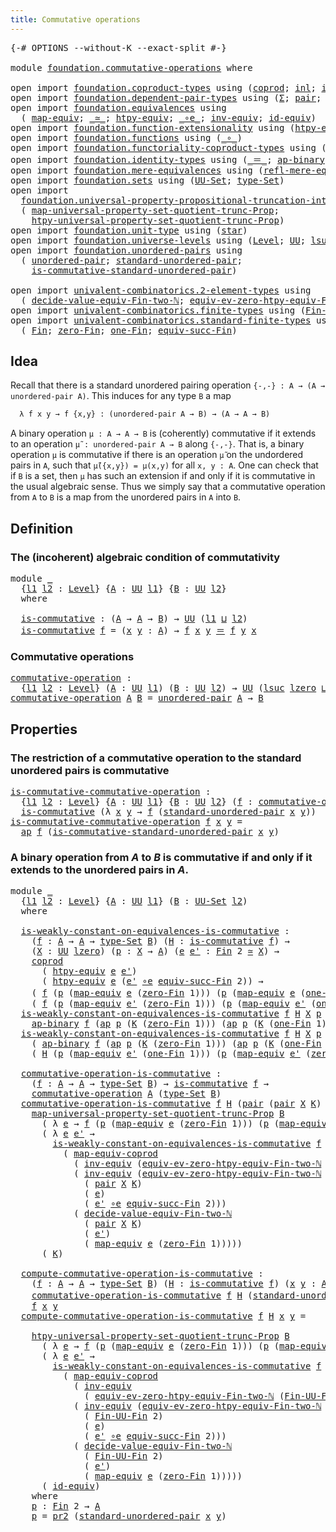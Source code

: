 ```yaml
---
title: Commutative operations
---
```


<pre class="Agda"><a id="48" class="Symbol">{-#</a> <a id="52" class="Keyword">OPTIONS</a> <a id="60" class="Pragma">--without-K</a> <a id="72" class="Pragma">--exact-split</a> <a id="86" class="Symbol">#-}</a>

<a id="91" class="Keyword">module</a> <a id="98" href="foundation.commutative-operations.html" class="Module">foundation.commutative-operations</a> <a id="132" class="Keyword">where</a>

<a id="139" class="Keyword">open</a> <a id="144" class="Keyword">import</a> <a id="151" href="foundation.coproduct-types.html" class="Module">foundation.coproduct-types</a> <a id="178" class="Keyword">using</a> <a id="184" class="Symbol">(</a><a id="185" href="foundation.coproduct-types.html#1182" class="Datatype">coprod</a><a id="191" class="Symbol">;</a> <a id="193" href="foundation.coproduct-types.html#1253" class="InductiveConstructor">inl</a><a id="196" class="Symbol">;</a> <a id="198" href="foundation.coproduct-types.html#1276" class="InductiveConstructor">inr</a><a id="201" class="Symbol">)</a>
<a id="203" class="Keyword">open</a> <a id="208" class="Keyword">import</a> <a id="215" href="foundation.dependent-pair-types.html" class="Module">foundation.dependent-pair-types</a> <a id="247" class="Keyword">using</a> <a id="253" class="Symbol">(</a><a id="254" href="foundation-core.dependent-pair-types.html#515" class="Record">Σ</a><a id="255" class="Symbol">;</a> <a id="257" href="foundation-core.dependent-pair-types.html#588" class="InductiveConstructor">pair</a><a id="261" class="Symbol">;</a> <a id="263" href="foundation-core.dependent-pair-types.html#605" class="Field">pr1</a><a id="266" class="Symbol">;</a> <a id="268" href="foundation-core.dependent-pair-types.html#617" class="Field">pr2</a><a id="271" class="Symbol">)</a>
<a id="273" class="Keyword">open</a> <a id="278" class="Keyword">import</a> <a id="285" href="foundation.equivalences.html" class="Module">foundation.equivalences</a> <a id="309" class="Keyword">using</a>
  <a id="317" class="Symbol">(</a> <a id="319" href="foundation-core.equivalences.html#1821" class="Function">map-equiv</a><a id="328" class="Symbol">;</a> <a id="330" href="foundation-core.equivalences.html#1621" class="Function Operator">_≃_</a><a id="333" class="Symbol">;</a> <a id="335" href="foundation.equivalences.html#12711" class="Function">htpy-equiv</a><a id="345" class="Symbol">;</a> <a id="347" href="foundation-core.equivalences.html#7869" class="Function Operator">_∘e_</a><a id="351" class="Symbol">;</a> <a id="353" href="foundation-core.equivalences.html#5721" class="Function">inv-equiv</a><a id="362" class="Symbol">;</a> <a id="364" href="foundation-core.equivalences.html#2494" class="Function">id-equiv</a><a id="372" class="Symbol">)</a>
<a id="374" class="Keyword">open</a> <a id="379" class="Keyword">import</a> <a id="386" href="foundation.function-extensionality.html" class="Module">foundation.function-extensionality</a> <a id="421" class="Keyword">using</a> <a id="427" class="Symbol">(</a><a id="428" href="foundation-core.function-extensionality.html#965" class="Function">htpy-eq</a><a id="435" class="Symbol">)</a>
<a id="437" class="Keyword">open</a> <a id="442" class="Keyword">import</a> <a id="449" href="foundation.functions.html" class="Module">foundation.functions</a> <a id="470" class="Keyword">using</a> <a id="476" class="Symbol">(</a><a id="477" href="foundation-core.functions.html#420" class="Function Operator">_∘_</a><a id="480" class="Symbol">)</a>
<a id="482" class="Keyword">open</a> <a id="487" class="Keyword">import</a> <a id="494" href="foundation.functoriality-coproduct-types.html" class="Module">foundation.functoriality-coproduct-types</a> <a id="535" class="Keyword">using</a> <a id="541" class="Symbol">(</a><a id="542" href="foundation.functoriality-coproduct-types.html#4444" class="Function">map-equiv-coprod</a><a id="558" class="Symbol">)</a>
<a id="560" class="Keyword">open</a> <a id="565" class="Keyword">import</a> <a id="572" href="foundation.identity-types.html" class="Module">foundation.identity-types</a> <a id="598" class="Keyword">using</a> <a id="604" class="Symbol">(</a><a id="605" href="foundation-core.identity-types.html#1865" class="Function Operator">_＝_</a><a id="608" class="Symbol">;</a> <a id="610" href="foundation-core.identity-types.html#7450" class="Function">ap-binary</a><a id="619" class="Symbol">;</a> <a id="621" href="foundation-core.identity-types.html#4003" class="Function">ap</a><a id="623" class="Symbol">;</a> <a id="625" href="foundation-core.identity-types.html#2425" class="Function Operator">_∙_</a><a id="628" class="Symbol">)</a>
<a id="630" class="Keyword">open</a> <a id="635" class="Keyword">import</a> <a id="642" href="foundation.mere-equivalences.html" class="Module">foundation.mere-equivalences</a> <a id="671" class="Keyword">using</a> <a id="677" class="Symbol">(</a><a id="678" href="foundation.mere-equivalences.html#1771" class="Function">refl-mere-equiv</a><a id="693" class="Symbol">)</a>
<a id="695" class="Keyword">open</a> <a id="700" class="Keyword">import</a> <a id="707" href="foundation.sets.html" class="Module">foundation.sets</a> <a id="723" class="Keyword">using</a> <a id="729" class="Symbol">(</a><a id="730" href="foundation-core.sets.html#1190" class="Function">UU-Set</a><a id="736" class="Symbol">;</a> <a id="738" href="foundation-core.sets.html#1304" class="Function">type-Set</a><a id="746" class="Symbol">)</a>
<a id="748" class="Keyword">open</a> <a id="753" class="Keyword">import</a>
  <a id="762" href="foundation.universal-property-propositional-truncation-into-sets.html" class="Module">foundation.universal-property-propositional-truncation-into-sets</a> <a id="827" class="Keyword">using</a>
  <a id="835" class="Symbol">(</a> <a id="837" href="foundation.universal-property-propositional-truncation-into-sets.html#3791" class="Function">map-universal-property-set-quotient-trunc-Prop</a><a id="883" class="Symbol">;</a>
    <a id="889" href="foundation.universal-property-propositional-truncation-into-sets.html#4480" class="Function">htpy-universal-property-set-quotient-trunc-Prop</a><a id="936" class="Symbol">)</a>
<a id="938" class="Keyword">open</a> <a id="943" class="Keyword">import</a> <a id="950" href="foundation.unit-type.html" class="Module">foundation.unit-type</a> <a id="971" class="Keyword">using</a> <a id="977" class="Symbol">(</a><a id="978" href="foundation.unit-type.html#1108" class="InductiveConstructor">star</a><a id="982" class="Symbol">)</a>
<a id="984" class="Keyword">open</a> <a id="989" class="Keyword">import</a> <a id="996" href="foundation.universe-levels.html" class="Module">foundation.universe-levels</a> <a id="1023" class="Keyword">using</a> <a id="1029" class="Symbol">(</a><a id="1030" href="Agda.Primitive.html#597" class="Postulate">Level</a><a id="1035" class="Symbol">;</a> <a id="1037" href="foundation-core.universe-levels.html#235" class="Primitive">UU</a><a id="1039" class="Symbol">;</a> <a id="1041" href="Agda.Primitive.html#780" class="Primitive">lsuc</a><a id="1045" class="Symbol">;</a> <a id="1047" href="Agda.Primitive.html#810" class="Primitive Operator">_⊔_</a><a id="1050" class="Symbol">;</a> <a id="1052" href="Agda.Primitive.html#764" class="Primitive">lzero</a><a id="1057" class="Symbol">)</a>
<a id="1059" class="Keyword">open</a> <a id="1064" class="Keyword">import</a> <a id="1071" href="foundation.unordered-pairs.html" class="Module">foundation.unordered-pairs</a> <a id="1098" class="Keyword">using</a>
  <a id="1106" class="Symbol">(</a> <a id="1108" href="foundation.unordered-pairs.html#2395" class="Function">unordered-pair</a><a id="1122" class="Symbol">;</a> <a id="1124" href="foundation.unordered-pairs.html#4458" class="Function">standard-unordered-pair</a><a id="1147" class="Symbol">;</a>
    <a id="1153" href="foundation.unordered-pairs.html#7395" class="Function">is-commutative-standard-unordered-pair</a><a id="1191" class="Symbol">)</a>

<a id="1194" class="Keyword">open</a> <a id="1199" class="Keyword">import</a> <a id="1206" href="univalent-combinatorics.2-element-types.html" class="Module">univalent-combinatorics.2-element-types</a> <a id="1246" class="Keyword">using</a>
  <a id="1254" class="Symbol">(</a> <a id="1256" href="univalent-combinatorics.2-element-types.html#30507" class="Function">decide-value-equiv-Fin-two-ℕ</a><a id="1284" class="Symbol">;</a> <a id="1286" href="univalent-combinatorics.2-element-types.html#18946" class="Function">equiv-ev-zero-htpy-equiv-Fin-two-ℕ</a><a id="1320" class="Symbol">)</a>
<a id="1322" class="Keyword">open</a> <a id="1327" class="Keyword">import</a> <a id="1334" href="univalent-combinatorics.finite-types.html" class="Module">univalent-combinatorics.finite-types</a> <a id="1371" class="Keyword">using</a> <a id="1377" class="Symbol">(</a><a id="1378" href="univalent-combinatorics.finite-types.html#9566" class="Function">Fin-UU-Fin</a><a id="1388" class="Symbol">)</a>
<a id="1390" class="Keyword">open</a> <a id="1395" class="Keyword">import</a> <a id="1402" href="univalent-combinatorics.standard-finite-types.html" class="Module">univalent-combinatorics.standard-finite-types</a> <a id="1448" class="Keyword">using</a>
  <a id="1456" class="Symbol">(</a> <a id="1458" href="univalent-combinatorics.standard-finite-types.html#2396" class="Function">Fin</a><a id="1461" class="Symbol">;</a> <a id="1463" href="univalent-combinatorics.standard-finite-types.html#6795" class="Function">zero-Fin</a><a id="1471" class="Symbol">;</a> <a id="1473" href="univalent-combinatorics.standard-finite-types.html#8193" class="Function">one-Fin</a><a id="1480" class="Symbol">;</a> <a id="1482" href="univalent-combinatorics.standard-finite-types.html#11905" class="Function">equiv-succ-Fin</a><a id="1496" class="Symbol">)</a>
</pre>
## Idea

Recall that there is a standard unordered pairing operation `{-,-} : A → (A → unordered-pair A)`. This induces for any type `B` a map

```md
  λ f x y → f {x,y} : (unordered-pair A → B) → (A → A → B)
```

A binary operation `μ : A → A → B` is (coherently) commutative if it extends to an operation `μ̃ : unordered-pair A → B` along `{-,-}`. That is, a binary operation `μ` is commutative if there is an operation `μ̃` on the undordered pairs in `A`, such that `μ̃({x,y}) = μ(x,y)` for all `x, y : A`. One can check that if `B` is a set, then `μ` has such an extension if and only if it is commutative in the usual algebraic sense. Thus we simply say that a commutative operation from `A` to `B` is a map from the unordered pairs in `A` into `B`.

## Definition

### The (incoherent) algebraic condition of commutativity

<pre class="Agda"><a id="2341" class="Keyword">module</a> <a id="2348" href="foundation.commutative-operations.html#2348" class="Module">_</a>
  <a id="2352" class="Symbol">{</a><a id="2353" href="foundation.commutative-operations.html#2353" class="Bound">l1</a> <a id="2356" href="foundation.commutative-operations.html#2356" class="Bound">l2</a> <a id="2359" class="Symbol">:</a> <a id="2361" href="Agda.Primitive.html#597" class="Postulate">Level</a><a id="2366" class="Symbol">}</a> <a id="2368" class="Symbol">{</a><a id="2369" href="foundation.commutative-operations.html#2369" class="Bound">A</a> <a id="2371" class="Symbol">:</a> <a id="2373" href="foundation-core.universe-levels.html#235" class="Primitive">UU</a> <a id="2376" href="foundation.commutative-operations.html#2353" class="Bound">l1</a><a id="2378" class="Symbol">}</a> <a id="2380" class="Symbol">{</a><a id="2381" href="foundation.commutative-operations.html#2381" class="Bound">B</a> <a id="2383" class="Symbol">:</a> <a id="2385" href="foundation-core.universe-levels.html#235" class="Primitive">UU</a> <a id="2388" href="foundation.commutative-operations.html#2356" class="Bound">l2</a><a id="2390" class="Symbol">}</a>
  <a id="2394" class="Keyword">where</a>
  
  <a id="2405" href="foundation.commutative-operations.html#2405" class="Function">is-commutative</a> <a id="2420" class="Symbol">:</a> <a id="2422" class="Symbol">(</a><a id="2423" href="foundation.commutative-operations.html#2369" class="Bound">A</a> <a id="2425" class="Symbol">→</a> <a id="2427" href="foundation.commutative-operations.html#2369" class="Bound">A</a> <a id="2429" class="Symbol">→</a> <a id="2431" href="foundation.commutative-operations.html#2381" class="Bound">B</a><a id="2432" class="Symbol">)</a> <a id="2434" class="Symbol">→</a> <a id="2436" href="foundation-core.universe-levels.html#235" class="Primitive">UU</a> <a id="2439" class="Symbol">(</a><a id="2440" href="foundation.commutative-operations.html#2353" class="Bound">l1</a> <a id="2443" href="Agda.Primitive.html#810" class="Primitive Operator">⊔</a> <a id="2445" href="foundation.commutative-operations.html#2356" class="Bound">l2</a><a id="2447" class="Symbol">)</a>
  <a id="2451" href="foundation.commutative-operations.html#2405" class="Function">is-commutative</a> <a id="2466" href="foundation.commutative-operations.html#2466" class="Bound">f</a> <a id="2468" class="Symbol">=</a> <a id="2470" class="Symbol">(</a><a id="2471" href="foundation.commutative-operations.html#2471" class="Bound">x</a> <a id="2473" href="foundation.commutative-operations.html#2473" class="Bound">y</a> <a id="2475" class="Symbol">:</a> <a id="2477" href="foundation.commutative-operations.html#2369" class="Bound">A</a><a id="2478" class="Symbol">)</a> <a id="2480" class="Symbol">→</a> <a id="2482" href="foundation.commutative-operations.html#2466" class="Bound">f</a> <a id="2484" href="foundation.commutative-operations.html#2471" class="Bound">x</a> <a id="2486" href="foundation.commutative-operations.html#2473" class="Bound">y</a> <a id="2488" href="foundation-core.identity-types.html#1865" class="Function Operator">＝</a> <a id="2490" href="foundation.commutative-operations.html#2466" class="Bound">f</a> <a id="2492" href="foundation.commutative-operations.html#2473" class="Bound">y</a> <a id="2494" href="foundation.commutative-operations.html#2471" class="Bound">x</a>
</pre>
### Commutative operations

<pre class="Agda"><a id="commutative-operation"></a><a id="2537" href="foundation.commutative-operations.html#2537" class="Function">commutative-operation</a> <a id="2559" class="Symbol">:</a>
  <a id="2563" class="Symbol">{</a><a id="2564" href="foundation.commutative-operations.html#2564" class="Bound">l1</a> <a id="2567" href="foundation.commutative-operations.html#2567" class="Bound">l2</a> <a id="2570" class="Symbol">:</a> <a id="2572" href="Agda.Primitive.html#597" class="Postulate">Level</a><a id="2577" class="Symbol">}</a> <a id="2579" class="Symbol">(</a><a id="2580" href="foundation.commutative-operations.html#2580" class="Bound">A</a> <a id="2582" class="Symbol">:</a> <a id="2584" href="foundation-core.universe-levels.html#235" class="Primitive">UU</a> <a id="2587" href="foundation.commutative-operations.html#2564" class="Bound">l1</a><a id="2589" class="Symbol">)</a> <a id="2591" class="Symbol">(</a><a id="2592" href="foundation.commutative-operations.html#2592" class="Bound">B</a> <a id="2594" class="Symbol">:</a> <a id="2596" href="foundation-core.universe-levels.html#235" class="Primitive">UU</a> <a id="2599" href="foundation.commutative-operations.html#2567" class="Bound">l2</a><a id="2601" class="Symbol">)</a> <a id="2603" class="Symbol">→</a> <a id="2605" href="foundation-core.universe-levels.html#235" class="Primitive">UU</a> <a id="2608" class="Symbol">(</a><a id="2609" href="Agda.Primitive.html#780" class="Primitive">lsuc</a> <a id="2614" href="Agda.Primitive.html#764" class="Primitive">lzero</a> <a id="2620" href="Agda.Primitive.html#810" class="Primitive Operator">⊔</a> <a id="2622" href="foundation.commutative-operations.html#2564" class="Bound">l1</a> <a id="2625" href="Agda.Primitive.html#810" class="Primitive Operator">⊔</a> <a id="2627" href="foundation.commutative-operations.html#2567" class="Bound">l2</a><a id="2629" class="Symbol">)</a>
<a id="2631" href="foundation.commutative-operations.html#2537" class="Function">commutative-operation</a> <a id="2653" href="foundation.commutative-operations.html#2653" class="Bound">A</a> <a id="2655" href="foundation.commutative-operations.html#2655" class="Bound">B</a> <a id="2657" class="Symbol">=</a> <a id="2659" href="foundation.unordered-pairs.html#2395" class="Function">unordered-pair</a> <a id="2674" href="foundation.commutative-operations.html#2653" class="Bound">A</a> <a id="2676" class="Symbol">→</a> <a id="2678" href="foundation.commutative-operations.html#2655" class="Bound">B</a>
</pre>
## Properties

### The restriction of a commutative operation to the standard unordered pairs is commutative

<pre class="Agda"><a id="is-commutative-commutative-operation"></a><a id="2803" href="foundation.commutative-operations.html#2803" class="Function">is-commutative-commutative-operation</a> <a id="2840" class="Symbol">:</a>
  <a id="2844" class="Symbol">{</a><a id="2845" href="foundation.commutative-operations.html#2845" class="Bound">l1</a> <a id="2848" href="foundation.commutative-operations.html#2848" class="Bound">l2</a> <a id="2851" class="Symbol">:</a> <a id="2853" href="Agda.Primitive.html#597" class="Postulate">Level</a><a id="2858" class="Symbol">}</a> <a id="2860" class="Symbol">{</a><a id="2861" href="foundation.commutative-operations.html#2861" class="Bound">A</a> <a id="2863" class="Symbol">:</a> <a id="2865" href="foundation-core.universe-levels.html#235" class="Primitive">UU</a> <a id="2868" href="foundation.commutative-operations.html#2845" class="Bound">l1</a><a id="2870" class="Symbol">}</a> <a id="2872" class="Symbol">{</a><a id="2873" href="foundation.commutative-operations.html#2873" class="Bound">B</a> <a id="2875" class="Symbol">:</a> <a id="2877" href="foundation-core.universe-levels.html#235" class="Primitive">UU</a> <a id="2880" href="foundation.commutative-operations.html#2848" class="Bound">l2</a><a id="2882" class="Symbol">}</a> <a id="2884" class="Symbol">(</a><a id="2885" href="foundation.commutative-operations.html#2885" class="Bound">f</a> <a id="2887" class="Symbol">:</a> <a id="2889" href="foundation.commutative-operations.html#2537" class="Function">commutative-operation</a> <a id="2911" href="foundation.commutative-operations.html#2861" class="Bound">A</a> <a id="2913" href="foundation.commutative-operations.html#2873" class="Bound">B</a><a id="2914" class="Symbol">)</a> <a id="2916" class="Symbol">→</a>
  <a id="2920" href="foundation.commutative-operations.html#2405" class="Function">is-commutative</a> <a id="2935" class="Symbol">(λ</a> <a id="2938" href="foundation.commutative-operations.html#2938" class="Bound">x</a> <a id="2940" href="foundation.commutative-operations.html#2940" class="Bound">y</a> <a id="2942" class="Symbol">→</a> <a id="2944" href="foundation.commutative-operations.html#2885" class="Bound">f</a> <a id="2946" class="Symbol">(</a><a id="2947" href="foundation.unordered-pairs.html#4458" class="Function">standard-unordered-pair</a> <a id="2971" href="foundation.commutative-operations.html#2938" class="Bound">x</a> <a id="2973" href="foundation.commutative-operations.html#2940" class="Bound">y</a><a id="2974" class="Symbol">))</a>
<a id="2977" href="foundation.commutative-operations.html#2803" class="Function">is-commutative-commutative-operation</a> <a id="3014" href="foundation.commutative-operations.html#3014" class="Bound">f</a> <a id="3016" href="foundation.commutative-operations.html#3016" class="Bound">x</a> <a id="3018" href="foundation.commutative-operations.html#3018" class="Bound">y</a> <a id="3020" class="Symbol">=</a>
  <a id="3024" href="foundation-core.identity-types.html#4003" class="Function">ap</a> <a id="3027" href="foundation.commutative-operations.html#3014" class="Bound">f</a> <a id="3029" class="Symbol">(</a><a id="3030" href="foundation.unordered-pairs.html#7395" class="Function">is-commutative-standard-unordered-pair</a> <a id="3069" href="foundation.commutative-operations.html#3016" class="Bound">x</a> <a id="3071" href="foundation.commutative-operations.html#3018" class="Bound">y</a><a id="3072" class="Symbol">)</a>
</pre>
### A binary operation from $A$ to $B$ is commutative if and only if it extends to the unordered pairs in $A$.

<pre class="Agda"><a id="3199" class="Keyword">module</a> <a id="3206" href="foundation.commutative-operations.html#3206" class="Module">_</a>
  <a id="3210" class="Symbol">{</a><a id="3211" href="foundation.commutative-operations.html#3211" class="Bound">l1</a> <a id="3214" href="foundation.commutative-operations.html#3214" class="Bound">l2</a> <a id="3217" class="Symbol">:</a> <a id="3219" href="Agda.Primitive.html#597" class="Postulate">Level</a><a id="3224" class="Symbol">}</a> <a id="3226" class="Symbol">{</a><a id="3227" href="foundation.commutative-operations.html#3227" class="Bound">A</a> <a id="3229" class="Symbol">:</a> <a id="3231" href="foundation-core.universe-levels.html#235" class="Primitive">UU</a> <a id="3234" href="foundation.commutative-operations.html#3211" class="Bound">l1</a><a id="3236" class="Symbol">}</a> <a id="3238" class="Symbol">(</a><a id="3239" href="foundation.commutative-operations.html#3239" class="Bound">B</a> <a id="3241" class="Symbol">:</a> <a id="3243" href="foundation-core.sets.html#1190" class="Function">UU-Set</a> <a id="3250" href="foundation.commutative-operations.html#3214" class="Bound">l2</a><a id="3252" class="Symbol">)</a>
  <a id="3256" class="Keyword">where</a>

  <a id="3265" href="foundation.commutative-operations.html#3265" class="Function">is-weakly-constant-on-equivalences-is-commutative</a> <a id="3315" class="Symbol">:</a>
    <a id="3321" class="Symbol">(</a><a id="3322" href="foundation.commutative-operations.html#3322" class="Bound">f</a> <a id="3324" class="Symbol">:</a> <a id="3326" href="foundation.commutative-operations.html#3227" class="Bound">A</a> <a id="3328" class="Symbol">→</a> <a id="3330" href="foundation.commutative-operations.html#3227" class="Bound">A</a> <a id="3332" class="Symbol">→</a> <a id="3334" href="foundation-core.sets.html#1304" class="Function">type-Set</a> <a id="3343" href="foundation.commutative-operations.html#3239" class="Bound">B</a><a id="3344" class="Symbol">)</a> <a id="3346" class="Symbol">(</a><a id="3347" href="foundation.commutative-operations.html#3347" class="Bound">H</a> <a id="3349" class="Symbol">:</a> <a id="3351" href="foundation.commutative-operations.html#2405" class="Function">is-commutative</a> <a id="3366" href="foundation.commutative-operations.html#3322" class="Bound">f</a><a id="3367" class="Symbol">)</a> <a id="3369" class="Symbol">→</a>
    <a id="3375" class="Symbol">(</a><a id="3376" href="foundation.commutative-operations.html#3376" class="Bound">X</a> <a id="3378" class="Symbol">:</a> <a id="3380" href="foundation-core.universe-levels.html#235" class="Primitive">UU</a> <a id="3383" href="Agda.Primitive.html#764" class="Primitive">lzero</a><a id="3388" class="Symbol">)</a> <a id="3390" class="Symbol">(</a><a id="3391" href="foundation.commutative-operations.html#3391" class="Bound">p</a> <a id="3393" class="Symbol">:</a> <a id="3395" href="foundation.commutative-operations.html#3376" class="Bound">X</a> <a id="3397" class="Symbol">→</a> <a id="3399" href="foundation.commutative-operations.html#3227" class="Bound">A</a><a id="3400" class="Symbol">)</a> <a id="3402" class="Symbol">(</a><a id="3403" href="foundation.commutative-operations.html#3403" class="Bound">e</a> <a id="3405" href="foundation.commutative-operations.html#3405" class="Bound">e&#39;</a> <a id="3408" class="Symbol">:</a> <a id="3410" href="univalent-combinatorics.standard-finite-types.html#2396" class="Function">Fin</a> <a id="3414" class="Number">2</a> <a id="3416" href="foundation-core.equivalences.html#1621" class="Function Operator">≃</a> <a id="3418" href="foundation.commutative-operations.html#3376" class="Bound">X</a><a id="3419" class="Symbol">)</a> <a id="3421" class="Symbol">→</a>
    <a id="3427" href="foundation.coproduct-types.html#1182" class="Datatype">coprod</a>
      <a id="3440" class="Symbol">(</a> <a id="3442" href="foundation.equivalences.html#12711" class="Function">htpy-equiv</a> <a id="3453" href="foundation.commutative-operations.html#3403" class="Bound">e</a> <a id="3455" href="foundation.commutative-operations.html#3405" class="Bound">e&#39;</a><a id="3457" class="Symbol">)</a>
      <a id="3465" class="Symbol">(</a> <a id="3467" href="foundation.equivalences.html#12711" class="Function">htpy-equiv</a> <a id="3478" href="foundation.commutative-operations.html#3403" class="Bound">e</a> <a id="3480" class="Symbol">(</a><a id="3481" href="foundation.commutative-operations.html#3405" class="Bound">e&#39;</a> <a id="3484" href="foundation-core.equivalences.html#7869" class="Function Operator">∘e</a> <a id="3487" href="univalent-combinatorics.standard-finite-types.html#11905" class="Function">equiv-succ-Fin</a> <a id="3502" class="Number">2</a><a id="3503" class="Symbol">))</a> <a id="3506" class="Symbol">→</a>
    <a id="3512" class="Symbol">(</a> <a id="3514" href="foundation.commutative-operations.html#3322" class="Bound">f</a> <a id="3516" class="Symbol">(</a><a id="3517" href="foundation.commutative-operations.html#3391" class="Bound">p</a> <a id="3519" class="Symbol">(</a><a id="3520" href="foundation-core.equivalences.html#1821" class="Function">map-equiv</a> <a id="3530" href="foundation.commutative-operations.html#3403" class="Bound">e</a> <a id="3532" class="Symbol">(</a><a id="3533" href="univalent-combinatorics.standard-finite-types.html#6795" class="Function">zero-Fin</a> <a id="3542" class="Number">1</a><a id="3543" class="Symbol">)))</a> <a id="3547" class="Symbol">(</a><a id="3548" href="foundation.commutative-operations.html#3391" class="Bound">p</a> <a id="3550" class="Symbol">(</a><a id="3551" href="foundation-core.equivalences.html#1821" class="Function">map-equiv</a> <a id="3561" href="foundation.commutative-operations.html#3403" class="Bound">e</a> <a id="3563" class="Symbol">(</a><a id="3564" href="univalent-combinatorics.standard-finite-types.html#8193" class="Function">one-Fin</a> <a id="3572" class="Number">1</a><a id="3573" class="Symbol">))))</a> <a id="3578" href="foundation-core.identity-types.html#1865" class="Function Operator">＝</a> 
    <a id="3585" class="Symbol">(</a> <a id="3587" href="foundation.commutative-operations.html#3322" class="Bound">f</a> <a id="3589" class="Symbol">(</a><a id="3590" href="foundation.commutative-operations.html#3391" class="Bound">p</a> <a id="3592" class="Symbol">(</a><a id="3593" href="foundation-core.equivalences.html#1821" class="Function">map-equiv</a> <a id="3603" href="foundation.commutative-operations.html#3405" class="Bound">e&#39;</a> <a id="3606" class="Symbol">(</a><a id="3607" href="univalent-combinatorics.standard-finite-types.html#6795" class="Function">zero-Fin</a> <a id="3616" class="Number">1</a><a id="3617" class="Symbol">)))</a> <a id="3621" class="Symbol">(</a><a id="3622" href="foundation.commutative-operations.html#3391" class="Bound">p</a> <a id="3624" class="Symbol">(</a><a id="3625" href="foundation-core.equivalences.html#1821" class="Function">map-equiv</a> <a id="3635" href="foundation.commutative-operations.html#3405" class="Bound">e&#39;</a> <a id="3638" class="Symbol">(</a><a id="3639" href="univalent-combinatorics.standard-finite-types.html#8193" class="Function">one-Fin</a> <a id="3647" class="Number">1</a><a id="3648" class="Symbol">))))</a>
  <a id="3655" href="foundation.commutative-operations.html#3265" class="Function">is-weakly-constant-on-equivalences-is-commutative</a> <a id="3705" href="foundation.commutative-operations.html#3705" class="Bound">f</a> <a id="3707" href="foundation.commutative-operations.html#3707" class="Bound">H</a> <a id="3709" href="foundation.commutative-operations.html#3709" class="Bound">X</a> <a id="3711" href="foundation.commutative-operations.html#3711" class="Bound">p</a> <a id="3713" href="foundation.commutative-operations.html#3713" class="Bound">e</a> <a id="3715" href="foundation.commutative-operations.html#3715" class="Bound">e&#39;</a> <a id="3718" class="Symbol">(</a><a id="3719" href="foundation.coproduct-types.html#1253" class="InductiveConstructor">inl</a> <a id="3723" href="foundation.commutative-operations.html#3723" class="Bound">K</a><a id="3724" class="Symbol">)</a> <a id="3726" class="Symbol">=</a>
    <a id="3732" href="foundation-core.identity-types.html#7450" class="Function">ap-binary</a> <a id="3742" href="foundation.commutative-operations.html#3705" class="Bound">f</a> <a id="3744" class="Symbol">(</a><a id="3745" href="foundation-core.identity-types.html#4003" class="Function">ap</a> <a id="3748" href="foundation.commutative-operations.html#3711" class="Bound">p</a> <a id="3750" class="Symbol">(</a><a id="3751" href="foundation.commutative-operations.html#3723" class="Bound">K</a> <a id="3753" class="Symbol">(</a><a id="3754" href="univalent-combinatorics.standard-finite-types.html#6795" class="Function">zero-Fin</a> <a id="3763" class="Number">1</a><a id="3764" class="Symbol">)))</a> <a id="3768" class="Symbol">(</a><a id="3769" href="foundation-core.identity-types.html#4003" class="Function">ap</a> <a id="3772" href="foundation.commutative-operations.html#3711" class="Bound">p</a> <a id="3774" class="Symbol">(</a><a id="3775" href="foundation.commutative-operations.html#3723" class="Bound">K</a> <a id="3777" class="Symbol">(</a><a id="3778" href="univalent-combinatorics.standard-finite-types.html#8193" class="Function">one-Fin</a> <a id="3786" class="Number">1</a><a id="3787" class="Symbol">)))</a>
  <a id="3793" href="foundation.commutative-operations.html#3265" class="Function">is-weakly-constant-on-equivalences-is-commutative</a> <a id="3843" href="foundation.commutative-operations.html#3843" class="Bound">f</a> <a id="3845" href="foundation.commutative-operations.html#3845" class="Bound">H</a> <a id="3847" href="foundation.commutative-operations.html#3847" class="Bound">X</a> <a id="3849" href="foundation.commutative-operations.html#3849" class="Bound">p</a> <a id="3851" href="foundation.commutative-operations.html#3851" class="Bound">e</a> <a id="3853" href="foundation.commutative-operations.html#3853" class="Bound">e&#39;</a> <a id="3856" class="Symbol">(</a><a id="3857" href="foundation.coproduct-types.html#1276" class="InductiveConstructor">inr</a> <a id="3861" href="foundation.commutative-operations.html#3861" class="Bound">K</a><a id="3862" class="Symbol">)</a> <a id="3864" class="Symbol">=</a>
    <a id="3870" class="Symbol">(</a> <a id="3872" href="foundation-core.identity-types.html#7450" class="Function">ap-binary</a> <a id="3882" href="foundation.commutative-operations.html#3843" class="Bound">f</a> <a id="3884" class="Symbol">(</a><a id="3885" href="foundation-core.identity-types.html#4003" class="Function">ap</a> <a id="3888" href="foundation.commutative-operations.html#3849" class="Bound">p</a> <a id="3890" class="Symbol">(</a><a id="3891" href="foundation.commutative-operations.html#3861" class="Bound">K</a> <a id="3893" class="Symbol">(</a><a id="3894" href="univalent-combinatorics.standard-finite-types.html#6795" class="Function">zero-Fin</a> <a id="3903" class="Number">1</a><a id="3904" class="Symbol">)))</a> <a id="3908" class="Symbol">(</a><a id="3909" href="foundation-core.identity-types.html#4003" class="Function">ap</a> <a id="3912" href="foundation.commutative-operations.html#3849" class="Bound">p</a> <a id="3914" class="Symbol">(</a><a id="3915" href="foundation.commutative-operations.html#3861" class="Bound">K</a> <a id="3917" class="Symbol">(</a><a id="3918" href="univalent-combinatorics.standard-finite-types.html#8193" class="Function">one-Fin</a> <a id="3926" class="Number">1</a><a id="3927" class="Symbol">))))</a> <a id="3932" href="foundation-core.identity-types.html#2425" class="Function Operator">∙</a>
    <a id="3938" class="Symbol">(</a> <a id="3940" href="foundation.commutative-operations.html#3845" class="Bound">H</a> <a id="3942" class="Symbol">(</a><a id="3943" href="foundation.commutative-operations.html#3849" class="Bound">p</a> <a id="3945" class="Symbol">(</a><a id="3946" href="foundation-core.equivalences.html#1821" class="Function">map-equiv</a> <a id="3956" href="foundation.commutative-operations.html#3853" class="Bound">e&#39;</a> <a id="3959" class="Symbol">(</a><a id="3960" href="univalent-combinatorics.standard-finite-types.html#8193" class="Function">one-Fin</a> <a id="3968" class="Number">1</a><a id="3969" class="Symbol">)))</a> <a id="3973" class="Symbol">(</a><a id="3974" href="foundation.commutative-operations.html#3849" class="Bound">p</a> <a id="3976" class="Symbol">(</a><a id="3977" href="foundation-core.equivalences.html#1821" class="Function">map-equiv</a> <a id="3987" href="foundation.commutative-operations.html#3853" class="Bound">e&#39;</a> <a id="3990" class="Symbol">(</a><a id="3991" href="univalent-combinatorics.standard-finite-types.html#6795" class="Function">zero-Fin</a> <a id="4000" class="Number">1</a><a id="4001" class="Symbol">))))</a>
  
  <a id="4011" href="foundation.commutative-operations.html#4011" class="Function">commutative-operation-is-commutative</a> <a id="4048" class="Symbol">:</a>
    <a id="4054" class="Symbol">(</a><a id="4055" href="foundation.commutative-operations.html#4055" class="Bound">f</a> <a id="4057" class="Symbol">:</a> <a id="4059" href="foundation.commutative-operations.html#3227" class="Bound">A</a> <a id="4061" class="Symbol">→</a> <a id="4063" href="foundation.commutative-operations.html#3227" class="Bound">A</a> <a id="4065" class="Symbol">→</a> <a id="4067" href="foundation-core.sets.html#1304" class="Function">type-Set</a> <a id="4076" href="foundation.commutative-operations.html#3239" class="Bound">B</a><a id="4077" class="Symbol">)</a> <a id="4079" class="Symbol">→</a> <a id="4081" href="foundation.commutative-operations.html#2405" class="Function">is-commutative</a> <a id="4096" href="foundation.commutative-operations.html#4055" class="Bound">f</a> <a id="4098" class="Symbol">→</a>
    <a id="4104" href="foundation.commutative-operations.html#2537" class="Function">commutative-operation</a> <a id="4126" href="foundation.commutative-operations.html#3227" class="Bound">A</a> <a id="4128" class="Symbol">(</a><a id="4129" href="foundation-core.sets.html#1304" class="Function">type-Set</a> <a id="4138" href="foundation.commutative-operations.html#3239" class="Bound">B</a><a id="4139" class="Symbol">)</a>
  <a id="4143" href="foundation.commutative-operations.html#4011" class="Function">commutative-operation-is-commutative</a> <a id="4180" href="foundation.commutative-operations.html#4180" class="Bound">f</a> <a id="4182" href="foundation.commutative-operations.html#4182" class="Bound">H</a> <a id="4184" class="Symbol">(</a><a id="4185" href="foundation-core.dependent-pair-types.html#588" class="InductiveConstructor">pair</a> <a id="4190" class="Symbol">(</a><a id="4191" href="foundation-core.dependent-pair-types.html#588" class="InductiveConstructor">pair</a> <a id="4196" href="foundation.commutative-operations.html#4196" class="Bound">X</a> <a id="4198" href="foundation.commutative-operations.html#4198" class="Bound">K</a><a id="4199" class="Symbol">)</a> <a id="4201" href="foundation.commutative-operations.html#4201" class="Bound">p</a><a id="4202" class="Symbol">)</a> <a id="4204" class="Symbol">=</a>
    <a id="4210" href="foundation.universal-property-propositional-truncation-into-sets.html#3791" class="Function">map-universal-property-set-quotient-trunc-Prop</a> <a id="4257" href="foundation.commutative-operations.html#3239" class="Bound">B</a>
      <a id="4265" class="Symbol">(</a> <a id="4267" class="Symbol">λ</a> <a id="4269" href="foundation.commutative-operations.html#4269" class="Bound">e</a> <a id="4271" class="Symbol">→</a> <a id="4273" href="foundation.commutative-operations.html#4180" class="Bound">f</a> <a id="4275" class="Symbol">(</a><a id="4276" href="foundation.commutative-operations.html#4201" class="Bound">p</a> <a id="4278" class="Symbol">(</a><a id="4279" href="foundation-core.equivalences.html#1821" class="Function">map-equiv</a> <a id="4289" href="foundation.commutative-operations.html#4269" class="Bound">e</a> <a id="4291" class="Symbol">(</a><a id="4292" href="univalent-combinatorics.standard-finite-types.html#6795" class="Function">zero-Fin</a> <a id="4301" class="Number">1</a><a id="4302" class="Symbol">)))</a> <a id="4306" class="Symbol">(</a><a id="4307" href="foundation.commutative-operations.html#4201" class="Bound">p</a> <a id="4309" class="Symbol">(</a><a id="4310" href="foundation-core.equivalences.html#1821" class="Function">map-equiv</a> <a id="4320" href="foundation.commutative-operations.html#4269" class="Bound">e</a> <a id="4322" class="Symbol">(</a><a id="4323" href="univalent-combinatorics.standard-finite-types.html#8193" class="Function">one-Fin</a> <a id="4331" class="Number">1</a><a id="4332" class="Symbol">))))</a>
      <a id="4343" class="Symbol">(</a> <a id="4345" class="Symbol">λ</a> <a id="4347" href="foundation.commutative-operations.html#4347" class="Bound">e</a> <a id="4349" href="foundation.commutative-operations.html#4349" class="Bound">e&#39;</a> <a id="4352" class="Symbol">→</a>
        <a id="4362" href="foundation.commutative-operations.html#3265" class="Function">is-weakly-constant-on-equivalences-is-commutative</a> <a id="4412" href="foundation.commutative-operations.html#4180" class="Bound">f</a> <a id="4414" href="foundation.commutative-operations.html#4182" class="Bound">H</a> <a id="4416" href="foundation.commutative-operations.html#4196" class="Bound">X</a> <a id="4418" href="foundation.commutative-operations.html#4201" class="Bound">p</a> <a id="4420" href="foundation.commutative-operations.html#4347" class="Bound">e</a> <a id="4422" href="foundation.commutative-operations.html#4349" class="Bound">e&#39;</a>
          <a id="4435" class="Symbol">(</a> <a id="4437" href="foundation.functoriality-coproduct-types.html#4444" class="Function">map-equiv-coprod</a>
            <a id="4466" class="Symbol">(</a> <a id="4468" href="foundation-core.equivalences.html#5721" class="Function">inv-equiv</a> <a id="4478" class="Symbol">(</a><a id="4479" href="univalent-combinatorics.2-element-types.html#18946" class="Function">equiv-ev-zero-htpy-equiv-Fin-two-ℕ</a> <a id="4514" class="Symbol">(</a><a id="4515" href="foundation-core.dependent-pair-types.html#588" class="InductiveConstructor">pair</a> <a id="4520" href="foundation.commutative-operations.html#4196" class="Bound">X</a> <a id="4522" href="foundation.commutative-operations.html#4198" class="Bound">K</a><a id="4523" class="Symbol">)</a> <a id="4525" href="foundation.commutative-operations.html#4347" class="Bound">e</a> <a id="4527" href="foundation.commutative-operations.html#4349" class="Bound">e&#39;</a><a id="4529" class="Symbol">))</a>
            <a id="4544" class="Symbol">(</a> <a id="4546" href="foundation-core.equivalences.html#5721" class="Function">inv-equiv</a> <a id="4556" class="Symbol">(</a><a id="4557" href="univalent-combinatorics.2-element-types.html#18946" class="Function">equiv-ev-zero-htpy-equiv-Fin-two-ℕ</a>
              <a id="4606" class="Symbol">(</a> <a id="4608" href="foundation-core.dependent-pair-types.html#588" class="InductiveConstructor">pair</a> <a id="4613" href="foundation.commutative-operations.html#4196" class="Bound">X</a> <a id="4615" href="foundation.commutative-operations.html#4198" class="Bound">K</a><a id="4616" class="Symbol">)</a>
              <a id="4632" class="Symbol">(</a> <a id="4634" href="foundation.commutative-operations.html#4347" class="Bound">e</a><a id="4635" class="Symbol">)</a>
              <a id="4651" class="Symbol">(</a> <a id="4653" href="foundation.commutative-operations.html#4349" class="Bound">e&#39;</a> <a id="4656" href="foundation-core.equivalences.html#7869" class="Function Operator">∘e</a> <a id="4659" href="univalent-combinatorics.standard-finite-types.html#11905" class="Function">equiv-succ-Fin</a> <a id="4674" class="Number">2</a><a id="4675" class="Symbol">)))</a>
            <a id="4691" class="Symbol">(</a> <a id="4693" href="univalent-combinatorics.2-element-types.html#30507" class="Function">decide-value-equiv-Fin-two-ℕ</a>
              <a id="4736" class="Symbol">(</a> <a id="4738" href="foundation-core.dependent-pair-types.html#588" class="InductiveConstructor">pair</a> <a id="4743" href="foundation.commutative-operations.html#4196" class="Bound">X</a> <a id="4745" href="foundation.commutative-operations.html#4198" class="Bound">K</a><a id="4746" class="Symbol">)</a>
              <a id="4762" class="Symbol">(</a> <a id="4764" href="foundation.commutative-operations.html#4349" class="Bound">e&#39;</a><a id="4766" class="Symbol">)</a>
              <a id="4782" class="Symbol">(</a> <a id="4784" href="foundation-core.equivalences.html#1821" class="Function">map-equiv</a> <a id="4794" href="foundation.commutative-operations.html#4347" class="Bound">e</a> <a id="4796" class="Symbol">(</a><a id="4797" href="univalent-combinatorics.standard-finite-types.html#6795" class="Function">zero-Fin</a> <a id="4806" class="Number">1</a><a id="4807" class="Symbol">)))))</a>
      <a id="4819" class="Symbol">(</a> <a id="4821" href="foundation.commutative-operations.html#4198" class="Bound">K</a><a id="4822" class="Symbol">)</a>

  <a id="4827" href="foundation.commutative-operations.html#4827" class="Function">compute-commutative-operation-is-commutative</a> <a id="4872" class="Symbol">:</a>
    <a id="4878" class="Symbol">(</a><a id="4879" href="foundation.commutative-operations.html#4879" class="Bound">f</a> <a id="4881" class="Symbol">:</a> <a id="4883" href="foundation.commutative-operations.html#3227" class="Bound">A</a> <a id="4885" class="Symbol">→</a> <a id="4887" href="foundation.commutative-operations.html#3227" class="Bound">A</a> <a id="4889" class="Symbol">→</a> <a id="4891" href="foundation-core.sets.html#1304" class="Function">type-Set</a> <a id="4900" href="foundation.commutative-operations.html#3239" class="Bound">B</a><a id="4901" class="Symbol">)</a> <a id="4903" class="Symbol">(</a><a id="4904" href="foundation.commutative-operations.html#4904" class="Bound">H</a> <a id="4906" class="Symbol">:</a> <a id="4908" href="foundation.commutative-operations.html#2405" class="Function">is-commutative</a> <a id="4923" href="foundation.commutative-operations.html#4879" class="Bound">f</a><a id="4924" class="Symbol">)</a> <a id="4926" class="Symbol">(</a><a id="4927" href="foundation.commutative-operations.html#4927" class="Bound">x</a> <a id="4929" href="foundation.commutative-operations.html#4929" class="Bound">y</a> <a id="4931" class="Symbol">:</a> <a id="4933" href="foundation.commutative-operations.html#3227" class="Bound">A</a><a id="4934" class="Symbol">)</a> <a id="4936" class="Symbol">→</a>
    <a id="4942" href="foundation.commutative-operations.html#4011" class="Function">commutative-operation-is-commutative</a> <a id="4979" href="foundation.commutative-operations.html#4879" class="Bound">f</a> <a id="4981" href="foundation.commutative-operations.html#4904" class="Bound">H</a> <a id="4983" class="Symbol">(</a><a id="4984" href="foundation.unordered-pairs.html#4458" class="Function">standard-unordered-pair</a> <a id="5008" href="foundation.commutative-operations.html#4927" class="Bound">x</a> <a id="5010" href="foundation.commutative-operations.html#4929" class="Bound">y</a><a id="5011" class="Symbol">)</a> <a id="5013" href="foundation-core.identity-types.html#1865" class="Function Operator">＝</a>
    <a id="5019" href="foundation.commutative-operations.html#4879" class="Bound">f</a> <a id="5021" href="foundation.commutative-operations.html#4927" class="Bound">x</a> <a id="5023" href="foundation.commutative-operations.html#4929" class="Bound">y</a>
  <a id="5027" href="foundation.commutative-operations.html#4827" class="Function">compute-commutative-operation-is-commutative</a> <a id="5072" href="foundation.commutative-operations.html#5072" class="Bound">f</a> <a id="5074" href="foundation.commutative-operations.html#5074" class="Bound">H</a> <a id="5076" href="foundation.commutative-operations.html#5076" class="Bound">x</a> <a id="5078" href="foundation.commutative-operations.html#5078" class="Bound">y</a> <a id="5080" class="Symbol">=</a>
    
    <a id="5091" href="foundation.universal-property-propositional-truncation-into-sets.html#4480" class="Function">htpy-universal-property-set-quotient-trunc-Prop</a> <a id="5139" href="foundation.commutative-operations.html#3239" class="Bound">B</a>
      <a id="5147" class="Symbol">(</a> <a id="5149" class="Symbol">λ</a> <a id="5151" href="foundation.commutative-operations.html#5151" class="Bound">e</a> <a id="5153" class="Symbol">→</a> <a id="5155" href="foundation.commutative-operations.html#5072" class="Bound">f</a> <a id="5157" class="Symbol">(</a><a id="5158" href="foundation.commutative-operations.html#5760" class="Function">p</a> <a id="5160" class="Symbol">(</a><a id="5161" href="foundation-core.equivalences.html#1821" class="Function">map-equiv</a> <a id="5171" href="foundation.commutative-operations.html#5151" class="Bound">e</a> <a id="5173" class="Symbol">(</a><a id="5174" href="univalent-combinatorics.standard-finite-types.html#6795" class="Function">zero-Fin</a> <a id="5183" class="Number">1</a><a id="5184" class="Symbol">)))</a> <a id="5188" class="Symbol">(</a><a id="5189" href="foundation.commutative-operations.html#5760" class="Function">p</a> <a id="5191" class="Symbol">(</a><a id="5192" href="foundation-core.equivalences.html#1821" class="Function">map-equiv</a> <a id="5202" href="foundation.commutative-operations.html#5151" class="Bound">e</a> <a id="5204" class="Symbol">(</a><a id="5205" href="univalent-combinatorics.standard-finite-types.html#8193" class="Function">one-Fin</a> <a id="5213" class="Number">1</a><a id="5214" class="Symbol">))))</a>
      <a id="5225" class="Symbol">(</a> <a id="5227" class="Symbol">λ</a> <a id="5229" href="foundation.commutative-operations.html#5229" class="Bound">e</a> <a id="5231" href="foundation.commutative-operations.html#5231" class="Bound">e&#39;</a> <a id="5234" class="Symbol">→</a>
        <a id="5244" href="foundation.commutative-operations.html#3265" class="Function">is-weakly-constant-on-equivalences-is-commutative</a> <a id="5294" href="foundation.commutative-operations.html#5072" class="Bound">f</a> <a id="5296" href="foundation.commutative-operations.html#5074" class="Bound">H</a> <a id="5298" class="Symbol">(</a><a id="5299" href="univalent-combinatorics.standard-finite-types.html#2396" class="Function">Fin</a> <a id="5303" class="Number">2</a><a id="5304" class="Symbol">)</a> <a id="5306" href="foundation.commutative-operations.html#5760" class="Function">p</a> <a id="5308" href="foundation.commutative-operations.html#5229" class="Bound">e</a> <a id="5310" href="foundation.commutative-operations.html#5231" class="Bound">e&#39;</a>
          <a id="5323" class="Symbol">(</a> <a id="5325" href="foundation.functoriality-coproduct-types.html#4444" class="Function">map-equiv-coprod</a>
            <a id="5354" class="Symbol">(</a> <a id="5356" href="foundation-core.equivalences.html#5721" class="Function">inv-equiv</a>
              <a id="5380" class="Symbol">(</a> <a id="5382" href="univalent-combinatorics.2-element-types.html#18946" class="Function">equiv-ev-zero-htpy-equiv-Fin-two-ℕ</a> <a id="5417" class="Symbol">(</a><a id="5418" href="univalent-combinatorics.finite-types.html#9566" class="Function">Fin-UU-Fin</a> <a id="5429" class="Number">2</a><a id="5430" class="Symbol">)</a> <a id="5432" href="foundation.commutative-operations.html#5229" class="Bound">e</a> <a id="5434" href="foundation.commutative-operations.html#5231" class="Bound">e&#39;</a><a id="5436" class="Symbol">))</a>
            <a id="5451" class="Symbol">(</a> <a id="5453" href="foundation-core.equivalences.html#5721" class="Function">inv-equiv</a> <a id="5463" class="Symbol">(</a><a id="5464" href="univalent-combinatorics.2-element-types.html#18946" class="Function">equiv-ev-zero-htpy-equiv-Fin-two-ℕ</a>
              <a id="5513" class="Symbol">(</a> <a id="5515" href="univalent-combinatorics.finite-types.html#9566" class="Function">Fin-UU-Fin</a> <a id="5526" class="Number">2</a><a id="5527" class="Symbol">)</a>
              <a id="5543" class="Symbol">(</a> <a id="5545" href="foundation.commutative-operations.html#5229" class="Bound">e</a><a id="5546" class="Symbol">)</a>
              <a id="5562" class="Symbol">(</a> <a id="5564" href="foundation.commutative-operations.html#5231" class="Bound">e&#39;</a> <a id="5567" href="foundation-core.equivalences.html#7869" class="Function Operator">∘e</a> <a id="5570" href="univalent-combinatorics.standard-finite-types.html#11905" class="Function">equiv-succ-Fin</a> <a id="5585" class="Number">2</a><a id="5586" class="Symbol">)))</a>
            <a id="5602" class="Symbol">(</a> <a id="5604" href="univalent-combinatorics.2-element-types.html#30507" class="Function">decide-value-equiv-Fin-two-ℕ</a>
              <a id="5647" class="Symbol">(</a> <a id="5649" href="univalent-combinatorics.finite-types.html#9566" class="Function">Fin-UU-Fin</a> <a id="5660" class="Number">2</a><a id="5661" class="Symbol">)</a>
              <a id="5677" class="Symbol">(</a> <a id="5679" href="foundation.commutative-operations.html#5231" class="Bound">e&#39;</a><a id="5681" class="Symbol">)</a>
              <a id="5697" class="Symbol">(</a> <a id="5699" href="foundation-core.equivalences.html#1821" class="Function">map-equiv</a> <a id="5709" href="foundation.commutative-operations.html#5229" class="Bound">e</a> <a id="5711" class="Symbol">(</a><a id="5712" href="univalent-combinatorics.standard-finite-types.html#6795" class="Function">zero-Fin</a> <a id="5721" class="Number">1</a><a id="5722" class="Symbol">)))))</a>
      <a id="5734" class="Symbol">(</a> <a id="5736" href="foundation-core.equivalences.html#2494" class="Function">id-equiv</a><a id="5744" class="Symbol">)</a>
    <a id="5750" class="Keyword">where</a>
    <a id="5760" href="foundation.commutative-operations.html#5760" class="Function">p</a> <a id="5762" class="Symbol">:</a> <a id="5764" href="univalent-combinatorics.standard-finite-types.html#2396" class="Function">Fin</a> <a id="5768" class="Number">2</a> <a id="5770" class="Symbol">→</a> <a id="5772" href="foundation.commutative-operations.html#3227" class="Bound">A</a>
    <a id="5778" href="foundation.commutative-operations.html#5760" class="Function">p</a> <a id="5780" class="Symbol">=</a> <a id="5782" href="foundation-core.dependent-pair-types.html#617" class="Field">pr2</a> <a id="5786" class="Symbol">(</a><a id="5787" href="foundation.unordered-pairs.html#4458" class="Function">standard-unordered-pair</a> <a id="5811" href="foundation.commutative-operations.html#5076" class="Bound">x</a> <a id="5813" href="foundation.commutative-operations.html#5078" class="Bound">y</a><a id="5814" class="Symbol">)</a>
</pre>